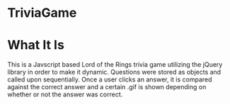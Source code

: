 # TriviaGame

# What It Is

This is a Javscript based Lord of the Rings trivia game utilizing the jQuery library in order to make it dynamic. 
Questions were stored as objects and called upon sequentially. Once a user clicks an answer, it is compared against
the correct answer and a certain .gif is shown depending on whether or not the answer was correct.
